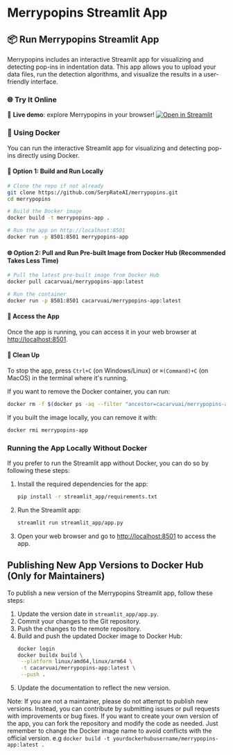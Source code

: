 # Merrypopins Streamlit App

## 📦 Run Merrypopins Streamlit App

Merrypopins includes an interactive Streamlit app for visualizing and detecting pop-ins in indentation data. This app allows you to upload your data files, run the detection algorithms, and visualize the results in a user-friendly interface.

### 🌐 Try It Online

🚀 **Live demo**: explore Merrypopins in your browser! [![Open in Streamlit](https://static.streamlit.io/badges/streamlit_badge_black_white.svg)](https://merrypopins.streamlit.app)

### 🐳 Using Docker

You can run the interactive Streamlit app for visualizing and detecting pop-ins directly using Docker.

#### 🔧 Option 1: Build and Run Locally

```bash linenums="1"
# Clone the repo if not already
git clone https://github.com/SerpRateAI/merrypopins.git
cd merrypopins

# Build the Docker image
docker build -t merrypopins-app .

# Run the app on http://localhost:8501
docker run -p 8501:8501 merrypopins-app
```
#### 🌐 Option 2: Pull and Run Pre-built Image from Docker Hub (Recommended Takes Less Time)

```bash linenums="1"
# Pull the latest pre-built image from Docker Hub
docker pull cacarvuai/merrypopins-app:latest

# Run the container
docker run -p 8501:8501 cacarvuai/merrypopins-app:latest
```

#### 🌟 Access the App

Once the app is running, you can access it in your web browser at [http://localhost:8501](http://localhost:8501).

#### 🧼 Clean Up
To stop the app, press `Ctrl+C` (on Windows/Linux) or `⌘(Command)+C` (on MacOS) in the terminal where it's running.

If you want to remove the Docker container, you can run:

```bash linenums="1"
docker rm -f $(docker ps -aq --filter "ancestor=cacarvuai/merrypopins-app:latest")
```

If you built the image locally, you can remove it with:

```bash linenums="1"
docker rmi merrypopins-app
```

### Running the App Locally Without Docker

If you prefer to run the Streamlit app without Docker, you can do so by following these steps:

1. Install the required dependencies for the app:
   ```bash linenums="1"
   pip install -r streamlit_app/requirements.txt
   ```

2. Run the Streamlit app:
   ```bash linenums="1"
   streamlit run streamlit_app/app.py
   ```

3. Open your web browser and go to [http://localhost:8501](http://localhost:8501) to access the app.

## Publishing New App Versions to Docker Hub (Only for Maintainers)

To publish a new version of the Merrypopins Streamlit app, follow these steps:

1. Update the version date in `streamlit_app/app.py`.
2. Commit your changes to the Git repository.
3. Push the changes to the remote repository.
4. Build and push the updated Docker image to Docker Hub:
   ```bash
   docker login
   docker buildx build \
    --platform linux/amd64,linux/arm64 \
    -t cacarvuai/merrypopins-app:latest \
    --push .
   ```
5. Update the documentation to reflect the new version.

Note: If you are not a maintainer, please do not attempt to publish new versions. Instead, you can contribute by submitting issues or pull requests with improvements or bug fixes.
If you want to create your own version of the app, you can fork the repository and modify the code as needed. Just remember to change the Docker image name to avoid conflicts with the official version. e.g `docker build -t yourdockerhubusername/merrypopins-app:latest .`

